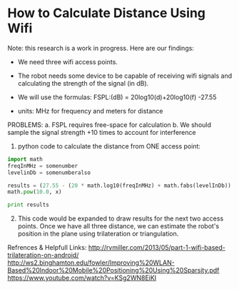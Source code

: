 How to Calculate Distance Using Wifi
=======================================================
Note: this research is a work in progress. Here are our findings:

* We need three wifi access points.

* The robot needs some device to be capable of receiving wifi signals and calculating the strength of the signal (in dB).

* We will use the formulas: FSPL:(dB) = 20log10(d)+20log10(f) -27.55 

* units: MHz for frequency and meters for distance

PROBLEMS: 
a. FSPL requires free-space for calculation
b. We should sample the signal strength +10 times to account
for interference

1. python code to calculate the distance from ONE access point:
```python
import math
freqInMHz = somenumber
levelinDb = somenumberalso

results = (27.55 - (20 * math.log10(freqInMHz) + math.fabs(levelInDb)) / 20.0
math.pow(10.0, x)

print results
```

2. This code would be expanded to draw results for the next two access points.
Once we have all three distance, we can estimate the robot's position in the 
plane using trilateration or triangulation.

Refrences & Helpfull Links:
http://rvmiller.com/2013/05/part-1-wifi-based-trilateration-on-android/
http://ws2.binghamton.edu/fowler/Improving%20WLAN-Based%20Indoor%20Mobile%20Positioning%20Using%20Sparsity.pdf
https://www.youtube.com/watch?v=KSg2WN8EiKI
